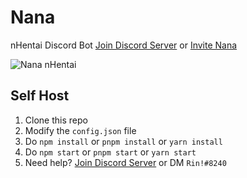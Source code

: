 # Nana

nHentai Discord Bot
[Join Discord Server](https://discord.gg/X3yeKgN) or [Invite Nana](https://discordapp.com/oauth2/authorize?client_id=583372268923518977&scope=bot&permissions=388160)

![Nana nHentai](https://cdn.discordapp.com/avatars/583372268923518977/2a38ef97ff60729ec79c5857ec0f8e5f.png?size=2048)

## Self Host
1. Clone this repo
2. Modify the `config.json` file
3. Do `npm install` or `pnpm install` or `yarn install`
4. Do `npm start` or `pnpm start` or `yarn start`
5. Need help? [Join Discord Server](https://discord.gg/X3yeKgN) or DM `Rin!#8240`
